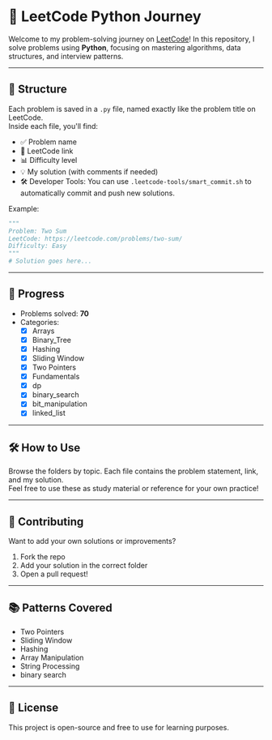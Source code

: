 # 🧠 LeetCode Python Journey

Welcome to my problem-solving journey on [LeetCode](https://leetcode.com/u/MOHAMEDHOSSAM2112/)! 
In this repository, I solve problems using **Python**, focusing on mastering algorithms, data structures, and interview patterns.

---

## 📌 Structure

Each problem is saved in a `.py` file, named exactly like the problem title on LeetCode.  
Inside each file, you'll find:
- ✅ Problem name
- 🔗 LeetCode link
- 📊 Difficulty level
- 💡 My solution (with comments if needed)
- 🛠️ Developer Tools:
You can use `.leetcode-tools/smart_commit.sh` to automatically commit and push new solutions.

Example:

```python
"""
Problem: Two Sum  
LeetCode: https://leetcode.com/problems/two-sum/  
Difficulty: Easy
"""
# Solution goes here...

```

---

## 🚀 Progress

- Problems solved: **70**
- Categories:
  - [x] Arrays
  - [x] Binary_Tree
  - [x] Hashing
  - [x] Sliding Window
  - [x] Two Pointers
  - [x] Fundamentals
  - [x] dp
  - [x] binary_search
  - [x] bit_manipulation
  - [x] linked_list

---

## 🛠️ How to Use

Browse the folders by topic. Each file contains the problem statement, link, and my solution.  
Feel free to use these as study material or reference for your own practice!

---

## 🤝 Contributing

Want to add your own solutions or improvements?  
1. Fork the repo
2. Add your solution in the correct folder
3. Open a pull request!

---

## 📚 Patterns Covered

- Two Pointers
- Sliding Window
- Hashing
- Array Manipulation
- String Processing
- binary search

---

## 📝 License

This project is open-source and free to use for learning purposes.
